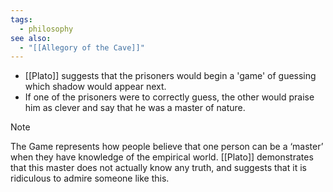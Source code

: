 ```yaml
---
tags:
  - philosophy
see also:
  - "[[Allegory of the Cave]]"
---
```

- [[Plato]] suggests that the prisoners would begin a 'game' of guessing which shadow would appear next.
- If one of the prisoners were to correctly guess, the other would praise him as clever and say that he was a master of nature.

> [!note]
> The Game represents how people believe that one person can be a ‘master’ when they have knowledge of the empirical world. [[Plato]] demonstrates that this master does not actually know any truth, and suggests that it is ridiculous to admire someone like this.

